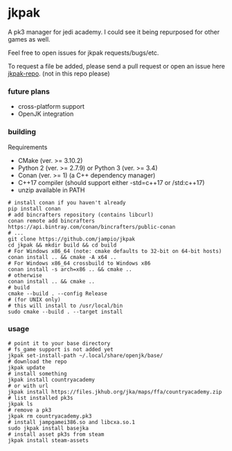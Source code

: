 # jkpak
A pk3 manager for jedi academy. I could see it being repurposed for other games as well.

Feel free to open issues for jkpak requests/bugs/etc.

To request a file be added, please send a pull request or open an issue here [jkpak-repo](https://github.com/jampio/jkpak-repo). (not in this repo please)

### future plans
* cross-platform support
* OpenJK integration

### building
Requirements
* CMake (ver. >= 3.10.2)
* Python 2 (ver. >= 2.7.9) or Python 3 (ver. >= 3.4)
* Conan (ver. >= 1) (a C++ dependency manager)
* C++17 compiler (should support either -std=c++17 or /std:c++17)
* unzip available in PATH
```shell
# install conan if you haven't already
pip install conan
# add bincrafters repository (contains libcurl)
conan remote add bincrafters https://api.bintray.com/conan/bincrafters/public-conan
# ...
git clone https://github.com/jampio/jkpak
cd jkpak && mkdir build && cd build
# For Windows x86_64 (note: cmake defaults to 32-bit on 64-bit hosts)
conan install .. && cmake -A x64 ..
# For Windows x86_64 crossbuild to Windows x86
conan install -s arch=x86 .. && cmake ..
# otherwise
conan install .. && cmake ..
# build
cmake --build . --config Release
# (for UNIX only)
# this will install to /usr/local/bin
sudo cmake --build . --target install
```

### usage
```shell
# point it to your base directory
# fs_game support is not added yet
jkpak set-install-path ~/.local/share/openjk/base/
# download the repo
jkpak update
# install something
jkpak install countryacademy
# or with url
jkpak install https://files.jkhub.org/jka/maps/ffa/countryacademy.zip
# list installed pk3s
jkpak ls
# remove a pk3
jkpak rm countryacademy.pk3
# install jampgamei386.so and libcxa.so.1
sudo jkpak install basejka
# install asset pk3s from steam
jkpak install steam-assets
```
